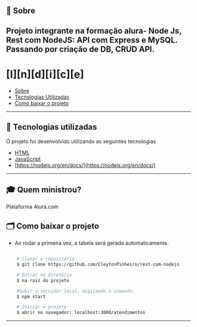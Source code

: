 
## 🔖 Sobre

Projeto integrante na formação alura- Node Js, Rest com NodeJS: API com Express e MySQL. Passando por criação de DB, CRUD API.
---

# [I][n][d][i][c][e]

- [Sobre](#-sobre)
- [Tecnologias Utilizadas](#-tecnologias-utilizadas)
- [Como baixar o projeto](#-como-baixar-o-projeto)

---

## 🚀 Tecnologias utilizadas

O projeto foi desenvolvido utilizando as seguintes tecnologias

- [HTML](https://developer.mozilla.org/pt-BR/docs/Web/HTML)
- [JavaScript](https://developer.mozilla.org/pt-BR/docs/Aprender/JavaScript)
- [https://nodejs.org/en/docs/](https://nodejs.org/en/docs/)

---

## 🎓 Quem ministrou?

Plataforma Alura.com


## 🗂 Como baixar o projeto

* Ao rodar a primeira vez, a tabela será gerada automaticamente.

```bash

    # Clonar o repositório
    $ git clone https://github.com/CleytonPinheiro/rest-com-nodejs

    # Entrar no diretório
    $ na raiz do projeto

    #Subir o servidor local, digitando o comando:
    $ npm start

    # Iniciar o projeto
    $ abrir no navegador: localhost:3000/atendimentos
```

---


